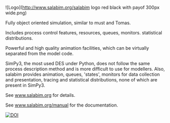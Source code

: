 ![Logo](http://www.salabim.org/salabim logo red black with payof 300px wide.png)

Fully object oriented simulation, similar to must and Tomas.

Includes process control features, resources, queues, monitors. statistical distributions.

Powerful and high quality animation facilities, which can be virtually separated from the model code.

SimPy3, the most used DES under Python, does not follow the same process description method and is more difficult
to use for modellers. Also, salabim provides animation, queues, 'states', monitors for data
collection and presentation, tracing and statistical distributions, none of which are present in SimPy3.

See www.salabim.org for details. 

See www.salabim.org/manual for the documentation.

[![DOI](http://joss.theoj.org/papers/10.21105/joss.00767/status.svg)](https://doi.org/10.21105/joss.00767)
